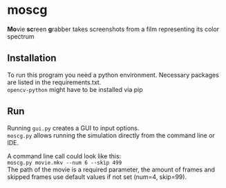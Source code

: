 # moscg
**Mo**vie **sc**reen **g**rabber takes screenshots from a film representing its color spectrum

## Installation
To run this program you need a python environment. Necessary packages are listed in the requirements.txt.  
`opencv-python` might have to be installed via pip

## Run
Running `gui.py` creates a GUI to input options.  
`moscg.py` allows running the simulation directly from the command line or IDE.

A command line call could look like this:  
`moscg.py movie.mkv --num 6 --skip 499`  
The path of the movie is a required parameter, the amount of frames and skipped frames use default values if not set (num=4, skip=99).